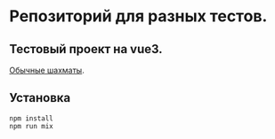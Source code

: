 # Репозиторий для разных тестов.

## Тестовый проект на vue3.

[Обычные шахматы](http://black-friday.ru.xsph.ru/).

## Установка

```
npm install
npm run mix
```
